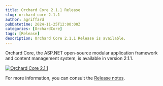 ```yaml
---
title: Orchard Core 2.1.1 Release
slug: orchard-core-2.1.1
author: agriffard
pubDatetime: 2024-11-25T12:00:00Z
categories: [OrchardCore]
tags: [Release]
description: Orchard Core 2.1.1 Release is available.
---
```


Orchard Core, the ASP.NET open-source modular application framework and content management system, is available in version 2.1.1.

[![Orchard Core 2.1.1](https://opengraph.githubassets.com/72e0d37f9464ff527922f2ecaa2e4ae730c61f950c695b0141f9205680d5c876/OrchardCMS/OrchardCore/releases/tag/v2.1.1)](https://github.com/OrchardCMS/OrchardCore/releases/tag/v2.1.1)

For more information, you can consult the [Release notes](https://docs.orchardcore.net/en/latest/docs/releases/2.1.1/).
